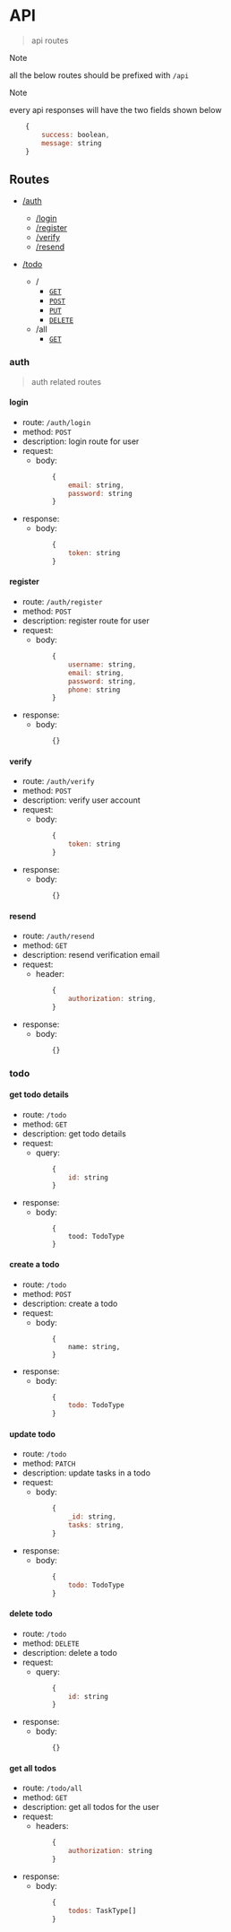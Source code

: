 
# API

> api routes

> [!NOTE]
> all the below routes should be prefixed with `/api`

> [!NOTE]
> every api responses will have the two fields shown below 
```javascript
    {
        success: boolean,
        message: string
    }
```


## Routes
- [/auth](#auth) 
    - [/login](#login)
    - [/register](#register)
    - [/verify](#verify)
    - [/resend](#resend)


- [/todo](#todo)
    - /
        - [`GET`](#get-todo-details)
        - [`POST`](#create-a-todo)
        - [`PUT`](#update-todo)
        - [`DELETE`](#delete-todo)
    - /all
        - [`GET`](#get-all-todos)


### auth

> auth related routes

#### login

- route: `/auth/login`
- method: `POST`
- description: login route for user
- request:
    - body: 
        ```javascript
            {
                email: string,
                password: string
            }
        ```
- response:
    - body: 
        ```javascript
            {
                token: string
            }
        ```

#### register

- route: `/auth/register`
- method: `POST`
- description: register route for user
- request:
    - body: 
        ```javascript
            {
                username: string,
                email: string,
                password: string,
                phone: string
            }
        ```
- response:
    - body: 
        ```javascript
            {}
        ```
#### verify

- route: `/auth/verify`
- method: `POST`
- description: verify user account
- request:
    - body: 
        ```javascript
            {
                token: string
            }
        ```
- response:
    - body: 
        ```javascript
            {}
        ```
#### resend

- route: `/auth/resend`
- method: `GET`
- description: resend verification email
- request:
    - header: 
        ```javascript
            {
                authorization: string,
            }
        ```
- response:
    - body: 
        ```javascript
            {}
        ```

### todo

#### get todo details

- route: `/todo`
- method: `GET`
- description: get todo details
- request:
    - query:
        ```javascript
            {
                id: string
            }
        ```
- response:
    - body:
        ```
            {
                tood: TodoType
            }
        ```

#### create a todo

- route: `/todo`
- method: `POST`
- description: create a todo
- request:
    - body:
        ```javscript
            {
                name: string,
            }
        ```
- response:
    - body:
        ```javascript
            {
                todo: TodoType
            }
        ```

#### update todo

- route: `/todo`
- method: `PATCH`
- description: update tasks in a todo 
- request: 
    - body:
        ```javascript
            {
                _id: string,
                tasks: string,
            }
        ```
- response:
    - body:
        ```javascript
            {
                todo: TodoType
            }
        ```

#### delete todo

- route: `/todo`
- method: `DELETE`
- description: delete a todo
- request:
    - query:
        ```javascript
            {
                id: string
            }
        ```
- response:
    - body:
        ```javascript
            {}
        ```

#### get all todos

- route: `/todo/all`
- method: `GET`
- description: get all todos for the user
- request:
    - headers:
        ```javascript
            {
                authorization: string
            }
        ```
- response:
    - body:
        ```javascript
            {
                todos: TaskType[]
            }
        ```
